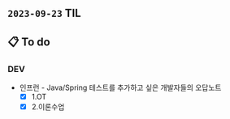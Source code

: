 ## `2023-09-23` TIL

## 📋 To do

### DEV
  
- 인프런 - Java/Spring 테스트를 추가하고 싶은 개발자들의 오답노트
  - [x] 1.OT
  - [x] 2.이론수업